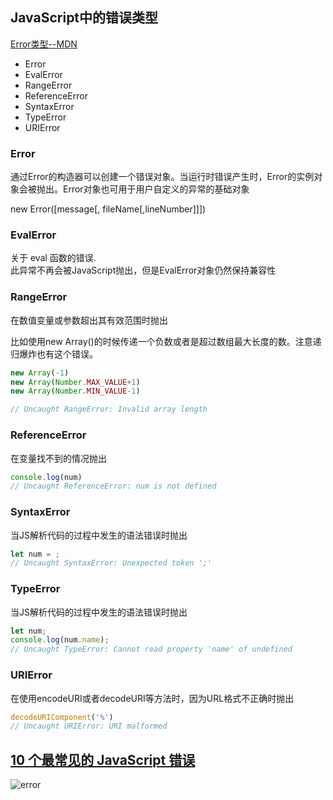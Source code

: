 ## JavaScript中的错误类型
[Error类型--MDN](https://developer.mozilla.org/zh-CN/docs/Web/JavaScript/Reference/Global_Objects/Error)

* Error
* EvalError
* RangeError
* ReferenceError
* SyntaxError
* TypeError
* URIError

### Error
通过Error的构造器可以创建一个错误对象。当运行时错误产生时，Error的实例对象会被抛出。Error对象也可用于用户自定义的异常的基础对象

new Error([message[, fileName[,lineNumber]]])

### EvalError

关于 eval 函数的错误.  
此异常不再会被JavaScript抛出，但是EvalError对象仍然保持兼容性

### RangeError

在数值变量或参数超出其有效范围时抛出

比如使用new Array()的时候传递一个负数或者是超过数组最大长度的数。注意递归爆炸也有这个错误。

```js
new Array(-1)
new Array(Number.MAX_VALUE+1)
new Array(Number.MIN_VALUE-1)

// Uncaught RangeError: Invalid array length
```

### ReferenceError

在变量找不到的情况抛出

```js
console.log(num)
// Uncaught ReferenceError: num is not defined
```

### SyntaxError

当JS解析代码的过程中发生的语法错误时抛出
```js
let num = ;
// Uncaught SyntaxError: Unexpected token ';'
```

### TypeError

当JS解析代码的过程中发生的语法错误时抛出
```js
let num;
console.log(num.name);
// Uncaught TypeError: Cannot read property 'name' of undefined
```

### URIError

在使用encodeURI或者decodeURI等方法时，因为URL格式不正确时抛出

```js
decodeURIComponent('%')
// Uncaught URIError: URI malformed
```

## [10 个最常见的 JavaScript 错误](https://juejin.im/post/6844903872155090952)

![error](/img/javascript-error-graph.png)

